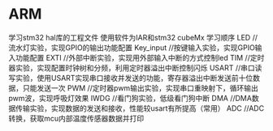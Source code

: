 # ARM
学习stm32 hal库的工程文件
使用软件为IAR和stm32 cubeMx
学习顺序
LED //流水灯实验，实现GPIO的输出功能配置
Key_input //按键输入实验，实现GPIO输入功能配置
EXTI //外部中断实验，实现用外部输入中断的方式控制led
TIM //定时器实验，实现配置时钟树和分频，利用定时器溢出中断控制闪烁
USART //串口读写实验，使用USART实现串口接收并发送的功能，寄存器溢出中断发送前十位数据，只能发送一次
PWM //定时器pwm输出实验，实现串口重映射下，循环输出pwm波，实现呼吸灯效果
IWDG //看门狗实验，低级看门狗中断
DMA //DMA数据传输实验，实现数据的发送和接收，性能较usart有所提高（常用）
ADC //ADC转换，获取mcu内部温度传感器数据并打印
